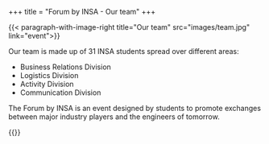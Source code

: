 +++
title = "Forum by INSA - Our team"
+++

{{< paragraph-with-image-right
    title="Our team"
    src="images/team.jpg"
    link="event">}}

Our team is made up of 31 INSA students spread over different areas:

- Business Relations Division
- Logistics Division
- Activity Division
- Communication Division

The Forum by INSA is an event designed by students to promote exchanges between
major industry players and the engineers of tomorrow.

{{</paragraph-with-image-right >}}

